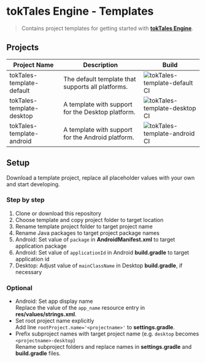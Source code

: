 # tokTales Engine - Templates

> Contains project templates for getting started with **[tokTales Engine](https://github.com/Tokelon/tokTales)**.

## Projects

| Project Name | Description | Build |
| ------------ | ----------- | ----- |
| tokTales-template-default | The default template that supports all platforms. | ![tokTales-template-default CI](https://github.com/Tokelon/tokTales-templates/workflows/tokTales-template-default%20CI/badge.svg) |
| tokTales-template-desktop | A template with support for the Desktop platform. | ![tokTales-template-desktop CI](https://github.com/Tokelon/tokTales-templates/workflows/tokTales-template-desktop%20CI/badge.svg) |
| tokTales-template-android | A template with support for the Android platform. | ![tokTales-template-android CI](https://github.com/Tokelon/tokTales-templates/workflows/tokTales-template-android%20CI/badge.svg) |

## Setup

Download a template project, replace all placeholder values with your own and start developing.

### Step by step

1. Clone or download this repository
2. Choose template and copy project folder to target location
3. Rename template project folder to target project name
4. Rename Java packages to target project package names
5. Android: Set value of `package` in **AndroidManifest.xml** to target application package
6. Android: Set value of `applicationId` in Android **build.gradle** to target application id
7. Desktop: Adjust value of `mainClassName` in Desktop **build.gradle**, if necessary

### Optional

- Android: Set app display name  
Replace the value of the `app_name` resource entry in **res/values/strings.xml**.
- Set root project name explicitly  
Add line `rootProject.name='<projectname>'` to **settings.gradle**.
- Prefix subproject names with target project name (e.g. `desktop` becomes `<projectname>-desktop`)  
Rename subproject folders and replace names in **settings.gradle** and **build.gradle** files.
